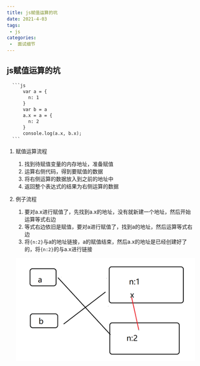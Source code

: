 ```yaml
---
title: js赋值运算的坑
date: 2021-4-03
tags:
 - js
categories:
 -  面试细节
---     
```


## js赋值运算的坑   

      ```js  
          var a = {
            n: 1
          }
          var b = a
          a.x = a = {
            n: 2
          }
          console.log(a.x, b.x);  
      ```   

1. 赋值运算流程  
    1. 找到待赋值变量的内存地址，准备赋值  
    2. 运算右侧代码，得到要赋值的数据  
    3. 将右侧运算的数据放入到之前的地址中   
    4. 返回整个表达式的结果为右侧运算的数据     

2. 例子流程   
    1. 要对a.x进行赋值了，先找到a.x的地址，没有就新建一个地址，然后开始运算等式右边   
    2. 等式右边依旧是赋值，要对a进行赋值了，找到a的地址，然后运算等式右边   
    3. 将`{n:2}`与a的地址链接，a的赋值结束，然后a.x的地址是已经创建好了的，将`{n:2}`的与a.x进行链接   

    ![](./403pic/01pic.png)
